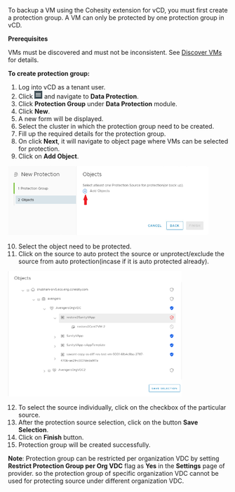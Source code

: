 To backup a VM using the Cohesity extension for vCD, you must first create a protection group. A VM can only be protected by one protection group in vCD.

**Prerequisites**

VMs must be discovered and must not be inconsistent. See [Discover VMs](https://github.com/cohesity/cohesity-vcd-extension/wiki/Discover-VMs) for details. 

**To create protection group:**

1. Log into vCD as a tenant user.
2. Click ![](images/hamburger_menu.png) and navigate to **Data Protection**.
3. Click **Protection Group** under **Data Protection** module.
4. Click **New**.
5. A new form will be displayed.
6. Select the cluster in which the protection group need to be created.
7. Fill up the required details for the protection group.
8. On click **Next**, it will navigate to object page where VMs can be selected for protection.
9. Click on **Add Object**.
<img src="images/addObject_protectionGroup.png" style="zoom:60%;" />

10. Select the object need to be protected.
11. Click on the source to auto protect the source or unprotect/exclude the source from auto protection(incase if it is auto protected already).
<img src="images/selectSource_protectionGroup.png" style="zoom:60%;" />

12. To select the source individually, click on the checkbox of the particular source.
13. After the protection source selection, click on the button **Save Selection**.
14. Click on **Finish** button.
15. Protection group will be created successfully.

   **Note**: Protection group can be restricted per organization VDC by setting **Restrict Protection Group per Org VDC** flag as **Yes** in the **Settings** page of provider. so the protection group of specific organization VDC cannot be used for protecting source under different organization VDC. <br/>